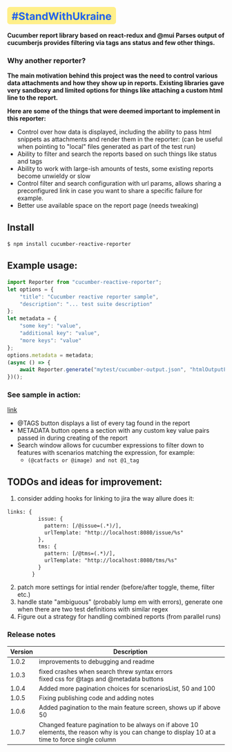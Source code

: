 [![#StandWithUkraine](https://raw.githubusercontent.com/vshymanskyy/StandWithUkraine/main/badges/StandWithUkraine.svg)](https://vshymanskyy.github.io/StandWithUkraine)

<b>Cucumber report library based on react-redux and @mui
Parses output of cucumberjs
provides filtering via tags ans status and few other things.</b>
<br>
### Why another reporter? ###
<b>The main motivation behind this project was the need to control various data attachments and how they show up in reports.
Existing libraries gave very sandboxy and limited options for things like attaching a custom html line to the report.

Here are some of the things that were deemed important to implement in this reporter:
</b>

* Control over how data is displayed, including the ability to pass html snippets as attachments and render them in the reporter: (can be useful when pointing to "local" files generated as part of the test run)
* Ability to filter and search the reports based on such things like status and tags
* Ability to work with large-ish amounts of tests, some existing reports become unwieldy or slow
* Control filter and search configuration with url params, allows sharing a preconfigured link in case you want to share a specific failure for example.
* Better use available space on the report page (needs tweaking)

</p>

## Install

```shell
$ npm install cucumber-reactive-reporter
```
## Example usage:

```js
import Reporter from "cucumber-reactive-reporter";
let options = {
    "title": "Cucumber reactive reporter sample",
    "description": "... test suite description"
};
let metadata = {
    "some key": "value",
    "additional key": "value",
    "more keys": "value"
};
options.metadata = metadata;
(async () => {
    await Reporter.generate("mytest/cucumber-output.json", "htmlOutputFolder/", options);
})();
```

### See sample in action:
[link](https://unsuspecting-noob.github.io/cucumber-reactive-reporter/index.html)

* @TAGS button displays a list of every tag found in the report
* METADATA button opens a section with any custom key value pairs passed in during creating of the report
* Search window allows for cucumber expressions to filter down to features with scenarios matching the expression, for example:
    * ```(@catfacts or @image) and not @1_tag```
## TODOs and ideas for improvement:

1. consider adding hooks for linking to jira the way allure does it: 
```
links: {
          issue: {
            pattern: [/@issue=(.*)/],
            urlTemplate: "http://localhost:8080/issue/%s"
          },
          tms: {
            pattern: [/@tms=(.*)/],
            urlTemplate: "http://localhost:8080/tms/%s"
          }
        }
```
2. patch more settings for intial render (before/after toggle, theme, filter etc.)
3. handle state "ambiguous" (probably lump em with errors), generate one when there are two test definitions with similar regex
4. Figure out a strategy for handling combined reports (from parallel runs)

### Release notes

| Version | Description |
| ----------- | ----------- |
| 1.0.2 | improvements to debugging and readme |
| 1.0.3 | fixed crashes when search threw syntax errors<br>fixed css for @tags and @metadata buttons |
| 1.0.4 | Added more pagination choices for scenariosList, 50 and 100 |
| 1.0.5 | Fixing publishing code and adding notes |
| 1.0.6 | Added pagination to the main feature screen, shows up if above 50 |
| 1.0.7 | Changed feature pagination to be always on if above 10 elements, the reason why is you can change to display 10 at a time to force single column|
